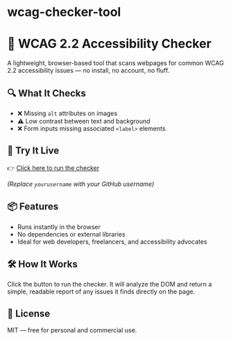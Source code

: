 # wcag-checker-tool

# 🧪 WCAG 2.2 Accessibility Checker

A lightweight, browser-based tool that scans webpages for common WCAG 2.2 accessibility issues — no install, no account, no fluff.

## 🔍 What It Checks
- ❌ Missing `alt` attributes on images
- ⚠️ Low contrast between text and background
- ❌ Form inputs missing associated `<label>` elements

## 🚀 Try It Live
👉 [Click here to run the checker](https://yourusername.github.io/wcag-checker)

*(Replace `yourusername` with your GitHub username)*

## 📦 Features
- Runs instantly in the browser
- No dependencies or external libraries
- Ideal for web developers, freelancers, and accessibility advocates

## 🛠️ How It Works
Click the button to run the checker. It will analyze the DOM and return a simple, readable report of any issues it finds directly on the page.

## 📜 License
MIT — free for personal and commercial use.

